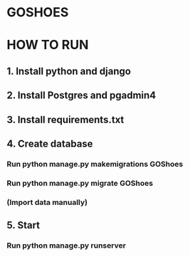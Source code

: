 # GOSHOES

# HOW TO RUN

## 1. Install python and django

## 2. Install Postgres and pgadmin4

## 3. Install requirements.txt

## 4. Create database
### Run python manage.py makemigrations GOShoes
### Run python manage.py migrate GOShoes
### (Import data manually)

## 5. Start
### Run python manage.py runserver